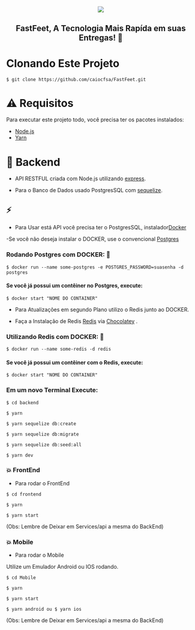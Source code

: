 
<h1 align="center">
    <img src="https://raw.githubusercontent.com/Rocketseat/bootcamp-gostack-desafio-02/master/.github/logo.png" >
</h1>

<h2 align="center">
    FastFeet, A Tecnologia Mais Rapída em suas Entregas!  🚚
</h2>


# Clonando Este Projeto

```
$ git clone https://github.com/caiocfsa/FastFeet.git
```

# :warning: Requisitos 

Para executar este projeto todo, você precisa ter os pacotes instalados:

- [Node.js](https://nodejs.org/en/)
- [Yarn](https://legacy.yarnpkg.com/en/)

# :pushpin: Backend

- API RESTFUL criada com Node.js utilizando [express](https://expressjs.com/pt-br/).

- Para o Banco de Dados usado PostgresSQL com [sequelize](https://sequelize.org/v5/).

## ⚡️ 

- Para Usar está API você precisa ter o PostgresSQL, instalador[Docker](https://www.docker.com/)

-Se você não deseja instalar o DOCKER, use o convencional [Postgres](https://www.postgresql.org/download/)

### Rodando Postgres com DOCKER: 🐋

```
$ docker run --name some-postgres -e POSTGRES_PASSWORD=suasenha -d postgres
```

#### Se você já possui um contêiner no Postgres, execute:

```
$ docker start "NOME DO CONTAINER"
```

- Para Atualizações em segundo Plano utilizo o Redis junto ao DOCKER.

- Faça a Instalação de Redis [Redis](https://chocolatey.org/packages/redis-64) via [Chocolatey](https://chocolatey.org/docs/installation) .

### Utilizando Redis com DOCKER: 🐋

```
$ docker run --name some-redis -d redis
```

#### Se você já possui um contêiner com o Redis, execute:

```
$ docker start "NOME DO CONTAINER"
```

### Em um novo Terminal Execute:

```
$ cd backend

$ yarn

$ yarn sequelize db:create

$ yarn sequelize db:migrate

$ yarn sequelize db:seed:all

$ yarn dev
```

### :boom: FrontEnd


- Para rodar o FrontEnd

```
$ cd frontend

$ yarn

$ yarn start
```
(Obs: Lembre de Deixar em Services/api a mesma do BackEnd)

### :boom: Mobile


- Para rodar o Mobile

Utilize um Emulador Android ou IOS rodando.

```
$ cd Mobile

$ yarn

$ yarn start

$ yarn android ou $ yarn ios

```
(Obs: Lembre de Deixar em Services/api a mesma do BackEnd)

